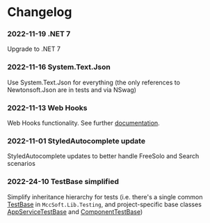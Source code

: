 ﻿# Changelog
### 2022-11-19 .NET 7
Upgrade to .NET 7

### 2022-11-16 System.Text.Json
Use System.Text.Json for everything
(the only references to Newtonsoft.Json are in tests and via NSwag)

### 2022-11-13 Web Hooks
Web Hooks functionality. See further [documentation](./details/Webhooks.md).

### 2022-11-01 StyledAutocomplete update
StyledAutocomplete updates to better handle FreeSolo and Search scenarios

### 2022-24-10 TestBase simplified
Simplify inheritance hierarchy for tests (i.e. there's a single common [TestBase](../webapi/Lib/Testing/MccSoft.Testing/TestBase.cs) in `MccSoft.Lib.Testing`, and project-specific base classes [AppServiceTestBase](../webapi/tests/MccSoft.TemplateApp.App.Tests/AppServiceTestBase.cs) and [ComponentTestBase](../webapi/tests/MccSoft.TemplateApp.ComponentTests/ComponentTestBase.cs))
